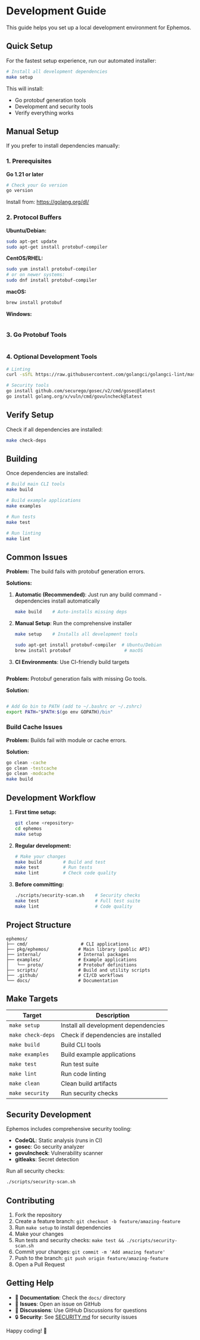 # Development Guide

This guide helps you set up a local development environment for Ephemos.

## Quick Setup

For the fastest setup experience, run our automated installer:

```bash
# Install all development dependencies
make setup
```

This will install:
- Go protobuf generation tools
- Development and security tools
- Verify everything works

## Manual Setup

If you prefer to install dependencies manually:

### 1. Prerequisites

**Go 1.21 or later**
```bash
# Check your Go version
go version
```

Install from: https://golang.org/dl/

### 2. Protocol Buffers

**Ubuntu/Debian:**
```bash
sudo apt-get update
sudo apt-get install protobuf-compiler
```

**CentOS/RHEL:**
```bash
sudo yum install protobuf-compiler
# or on newer systems:
sudo dnf install protobuf-compiler
```

**macOS:**
```bash
brew install protobuf
```

**Windows:**
```bash
```

### 3. Go Protobuf Tools

```bash
```

### 4. Optional Development Tools

```bash
# Linting
curl -sSfL https://raw.githubusercontent.com/golangci/golangci-lint/master/install.sh | sh -s -- -b $(go env GOPATH)/bin

# Security tools
go install github.com/securego/gosec/v2/cmd/gosec@latest
go install golang.org/x/vuln/cmd/govulncheck@latest
```

## Verify Setup

Check if all dependencies are installed:

```bash
make check-deps
```

## Building

Once dependencies are installed:

```bash
# Build main CLI tools
make build

# Build example applications  
make examples

# Run tests
make test

# Run linting
make lint
```

## Common Issues


**Problem:** The build fails with protobuf generation errors.

**Solutions:** 
1. **Automatic (Recommended)**: Just run any build command - dependencies install automatically
   ```bash
   make build    # Auto-installs missing deps
   ```

2. **Manual Setup**: Run the comprehensive installer
   ```bash
   make setup    # Installs all development tools
   ```

   ```bash
   sudo apt-get install protobuf-compiler  # Ubuntu/Debian
   brew install protobuf                    # macOS
   ```

4. **CI Environments**: Use CI-friendly build targets
   ```bash
   ```


**Problem:** Protobuf generation fails with missing Go tools.

**Solution:**
```bash

# Add Go bin to PATH (add to ~/.bashrc or ~/.zshrc)
export PATH="$PATH:$(go env GOPATH)/bin"
```

### Build Cache Issues

**Problem:** Builds fail with module or cache errors.

**Solution:**
```bash
go clean -cache
go clean -testcache
go clean -modcache
make build
```

## Development Workflow

1. **First time setup:**
   ```bash
   git clone <repository>
   cd ephemos
   make setup
   ```

2. **Regular development:**
   ```bash
   # Make your changes
   make build        # Build and test
   make test         # Run tests  
   make lint         # Check code quality
   ```

3. **Before committing:**
   ```bash
   ./scripts/security-scan.sh    # Security checks
   make test                     # Full test suite
   make lint                     # Code quality
   ```

## Project Structure

```
ephemos/
├── cmd/                    # CLI applications
├── pkg/ephemos/           # Main library (public API)
├── internal/              # Internal packages
├── examples/              # Example applications
│   └── proto/             # Protobuf definitions
├── scripts/               # Build and utility scripts
├── .github/               # CI/CD workflows
└── docs/                  # Documentation
```

## Make Targets

| Target | Description |
|--------|-------------|
| `make setup` | Install all development dependencies |
| `make check-deps` | Check if dependencies are installed |
| `make build` | Build CLI tools |
| `make examples` | Build example applications |
| `make test` | Run test suite |
| `make lint` | Run code linting |
| `make clean` | Clean build artifacts |
| `make security` | Run security checks |

## Security Development

Ephemos includes comprehensive security tooling:

- **CodeQL**: Static analysis (runs in CI)
- **gosec**: Go security analyzer
- **govulncheck**: Vulnerability scanner
- **gitleaks**: Secret detection

Run all security checks:
```bash
./scripts/security-scan.sh
```

## Contributing

1. Fork the repository
2. Create a feature branch: `git checkout -b feature/amazing-feature`
3. Run `make setup` to install dependencies
4. Make your changes
5. Run tests and security checks: `make test && ./scripts/security-scan.sh`
6. Commit your changes: `git commit -m 'Add amazing feature'`
7. Push to the branch: `git push origin feature/amazing-feature`
8. Open a Pull Request

## Getting Help

- 📖 **Documentation**: Check the `docs/` directory
- 🐛 **Issues**: Open an issue on GitHub
- 💬 **Discussions**: Use GitHub Discussions for questions
- 🔒 **Security**: See [SECURITY.md](../SECURITY.md) for security issues

Happy coding! 🚀